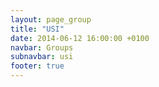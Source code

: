 ```yaml
---
layout: page_group
title: "USI"
date: 2014-06-12 16:00:00 +0100
navbar: Groups
subnavbar: usi
footer: true
---
```

